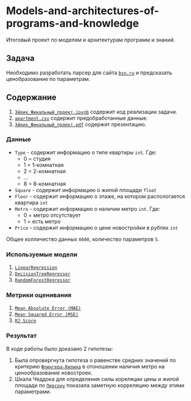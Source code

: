 # Models-and-architectures-of-programs-and-knowledge
Итоговый проект по моделям и архитектурам программ и знаний.
## Задача
Необходимо разработать парсер для сайта [`bsn.ru`](https://www.bsn.ru/build/sell/) и предсказать ценобразование по параметрам.
## Содержание
1. [`Эйрих_Финальный_проект.ipynb`](https://github.com/Michael-200/Models-and-architectures-of-programs-and-knowledge/blob/main/%D0%AD%D0%B9%D1%80%D0%B8%D1%85_%D0%A4%D0%B8%D0%BD%D0%B0%D0%BB%D1%8C%D0%BD%D1%8B%D0%B9_%D0%BF%D1%80%D0%BE%D0%B5%D0%BA%D1%82.ipynb) содержит код реализации задачи.
2. [`apartment.csv`](https://github.com/Michael-200/Models-and-architectures-of-programs-and-knowledge/blob/main/apartment.csv) содержит предобработанные данные.
3. [`Эйрих_Финальный_проект.pdf`](https://github.com/Michael-200/Models-and-architectures-of-programs-and-knowledge/blob/main/%D0%AD%D0%B9%D1%80%D0%B8%D1%85_%D0%A4%D0%B8%D0%BD%D0%B0%D0%BB%D1%8C%D0%BD%D1%8B%D0%B9_%D0%BF%D1%80%D0%BE%D0%B5%D0%BA%D1%82.pdf) содержит презентацию.
### Данные
* `Type` - содержит информацию о типе квартиры `int`. Где:
  - 0 = студия
  - 1 = 1-комнатная
  - 2 = 2-комнатная
  - ...
  - 8 = 8-комнатная
* `Square` - содержит информацию о жилой площади `float`
* `Floor` - содержит информацию о этаже, на котором распологается квартира `int`
* `Metro` - содержит информацию о наличии метро `int`. Где:
  - 0 = метро отсутствует
  - 1 = есть метро
* `Price` - содержит информацию о цене новостройки в рублях `int`

Общее колличество данных `6600`, количество параметров `5`.

### Используемые модели
1. [`LinearRegression`](https://scikit-learn.org/stable/modules/generated/sklearn.linear_model.LinearRegression.html)
2. [`DecisionTreeRegressor`](https://scikit-learn.org/stable/modules/generated/sklearn.tree.DecisionTreeRegressor.html)
3. [`RandomForestRegressor`](https://scikit-learn.org/stable/modules/generated/sklearn.ensemble.RandomForestRegressor.html)

### Метрики оценивания
1. [`Mean Absolute Error (MAE)`](https://scikit-learn.org/stable/modules/generated/sklearn.metrics.mean_absolute_error.html)
2. [`Mean Squared Error (MSE)`](https://scikit-learn.org/stable/modules/generated/sklearn.metrics.mean_squared_error.html)
3. [`R2 Score`](https://scikit-learn.org/stable/modules/generated/sklearn.metrics.r2_score.html)

### Результат
В ходе работы было доказано 2 гипотезы:
1. Была опровергнута гипотеза о равенстве средних значений по критерию [`Флингера-Килина`](https://docs.scipy.org/doc/scipy/reference/generated/scipy.stats.fligner.html) в отоношении наличия метро на ценообразование новостроек.
2. Шкала Чеддока для определения силы кореляции цены и жилой площади по [`Пирсону`](https://docs.scipy.org/doc/scipy/reference/generated/scipy.stats.pearsonr.html) показала заметную корреляцию между этими параметрами. 
